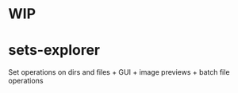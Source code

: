 # WIP
# sets-explorer
Set operations on dirs and files + GUI + image previews + batch file operations
